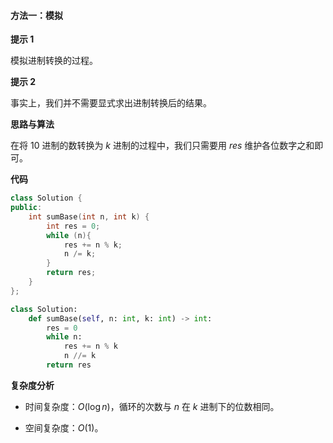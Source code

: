#### 方法一：模拟

**提示 $1$**

模拟进制转换的过程。

**提示 $2$**

事实上，我们并不需要显式求出进制转换后的结果。

**思路与算法**

在将 $10$ 进制的数转换为 $k$ 进制的过程中，我们只需要用 $\textit{res}$ 维护各位数字之和即可。

**代码**

```C++ [sol1-C++]
class Solution {
public:
    int sumBase(int n, int k) {
        int res = 0;
        while (n){
            res += n % k;
            n /= k;
        }
        return res;
    }
};
```

```Python [sol1-Python3]
class Solution:
    def sumBase(self, n: int, k: int) -> int:
        res = 0
        while n:
            res += n % k
            n //= k
        return res
```

**复杂度分析**

- 时间复杂度：$O(\log n)$，循环的次数与 $n$ 在 $k$ 进制下的位数相同。

- 空间复杂度：$O(1)$。